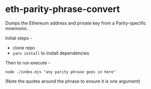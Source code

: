 # eth-parity-phrase-convert

Dumps the Ethereum address and private key from a Parity-specific mnemonic.

Initial steps -

- clone repo
- `yarn install` to install dependencies

Then to run execute -

```
node ./index.mjs "any parity phrase goes in here"
```

(Note the quotes around the phrase to ensure it is one argument)

